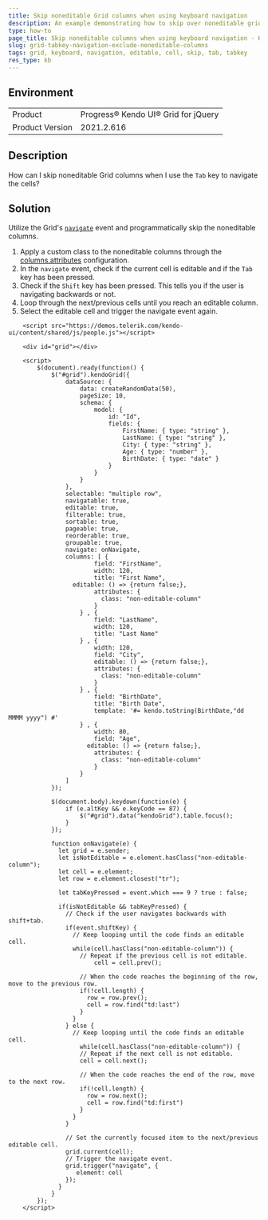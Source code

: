 ```yaml
---
title: Skip noneditable Grid columns when using keyboard navigation
description: An example demonstrating how to skip over noneditable grid cells when the Tab key is used to navigate them.
type: how-to
page_title: Skip noneditable columns when using keyboard navigation - Kendo UI Grid for jQuery
slug: grid-tabkey-navigation-exclude-noneditable-columns
tags: grid, keyboard, navigation, editable, cell, skip, tab, tabkey
res_type: kb
---
```


## Environment

<table>
 <tr>
  <td>Product</td>
  <td>Progress® Kendo UI® Grid for jQuery</td>
 </tr>
 <tr>
  <td>Product Version</td>
  <td>2021.2.616</td>
 </tr>
</table>

## Description

How can I skip noneditable Grid columns when I use the `Tab` key to navigate the cells?

## Solution

Utilize the Grid's [`navigate`](https://docs.telerik.com/kendo-ui/api/javascript/ui/grid/events/navigate) event and programmatically skip the noneditable columns.

1. Apply a custom class to the noneditable columns through the [columns.attributes](https://docs.telerik.com/kendo-ui/api/javascript/ui/grid/configuration/columns.attributes) configuration.
1. In the `navigate` event, check if the current cell is editable and if the `Tab` key has been pressed.
1. Check if the `Shift` key has been pressed. This tells you if the user is navigating backwards or not.
1. Loop through the next/previous cells until you reach an editable column.
1. Select the editable cell and trigger the navigate event again.

```dojo
    <script src="https://demos.telerik.com/kendo-ui/content/shared/js/people.js"></script>

    <div id="grid"></div>

    <script>
        $(document).ready(function() {
            $("#grid").kendoGrid({
                dataSource: {
                    data: createRandomData(50),
                    pageSize: 10,
                    schema: {
                        model: {
                            id: "Id",
                            fields: {
                                FirstName: { type: "string" },
                                LastName: { type: "string" },
                                City: { type: "string" },
                                Age: { type: "number" },
                                BirthDate: { type: "date" }
                            }
                        }
                    }
                },
                selectable: "multiple row",
                navigatable: true,
              	editable: true,
                filterable: true,
                sortable: true,
                pageable: true,
                reorderable: true,
                groupable: true,
              	navigate: onNavigate,
                columns: [ {
                        field: "FirstName",
                        width: 120,
                        title: "First Name",
                  editable: () => {return false;},
                      	attributes: {
                          class: "non-editable-column"
                        }
                    } , {
                        field: "LastName",
                        width: 120,
                        title: "Last Name"
                    } , {
                        width: 120,
                        field: "City",
                      	editable: () => {return false;},
                      	attributes: {
                          class: "non-editable-column"
                        }
                    } , {
                        field: "BirthDate",
                        title: "Birth Date",
                        template: '#= kendo.toString(BirthDate,"dd MMMM yyyy") #'
                    } , {
                        width: 80,
                        field: "Age",
                      editable: () => {return false;},
                      	attributes: {
                          class: "non-editable-column"
                        }
                    }
                ]
            });

            $(document.body).keydown(function(e) {
                if (e.altKey && e.keyCode == 87) {
                    $("#grid").data("kendoGrid").table.focus();
                }
            });
          
          	function onNavigate(e) {
              let grid = e.sender;
              let isNotEditable = e.element.hasClass("non-editable-column");
              let cell = e.element;
              let row = e.element.closest("tr");
              
              let tabKeyPressed = event.which === 9 ? true : false;
              
              if(isNotEditable && tabKeyPressed) {
                // Check if the user navigates backwards with shift+tab.
                if(event.shiftKey) {
                  // Keep looping until the code finds an editable cell.
                  while(cell.hasClass("non-editable-column")) {
                    // Repeat if the previous cell is not editable.
              			cell = cell.prev();
                    
                    // When the code reaches the beginning of the row, move to the previous row.
                    if(!cell.length) {
                      row = row.prev();
                      cell = row.find("td:last")
                    }
                  }
                } else {
                  // Keep looping until the code finds an editable cell.
                 	while(cell.hasClass("non-editable-column")) {
                    // Repeat if the next cell is not editable.
                    cell = cell.next();
                    
                    // When the code reaches the end of the row, move to the next row.
                    if(!cell.length) {
                      row = row.next();
                      cell = row.find("td:first")
                    }
                  }
                }
                
                // Set the currently focused item to the next/previous editable cell.
                grid.current(cell);
                // Trigger the navigate event.
                grid.trigger("navigate", {
                   element: cell
                });
              }
            }
        });
    </script>
```